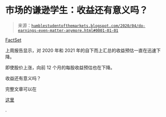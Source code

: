 <!--yml

类别：未分类

日期：2024-05-18 02:18:02

-->

# 市场的谦逊学生：收益还有意义吗？

> 来源：[`humblestudentofthemarkets.blogspot.com/2020/04/do-earnings-even-matter-anymore.html#0001-01-01`](https://humblestudentofthemarkets.blogspot.com/2020/04/do-earnings-even-matter-anymore.html#0001-01-01)

[FactSet](https://www.factset.com/hubfs/Resources%20Section/Research%20Desk/Earnings%20Insight/EarningsInsight_042420.pdf)

上周报告显示，对 2020 年和 2021 年的自下而上汇总的收益预估一直在迅速下降。

即使股价上涨，向前 12 个月的每股收益预估也在下降。

收益还有意义吗？

完整文章可以在

[这里](https://humblestudentofthemarkets.com/2020/04/27/do-earnings-matter-anymore/)

.
